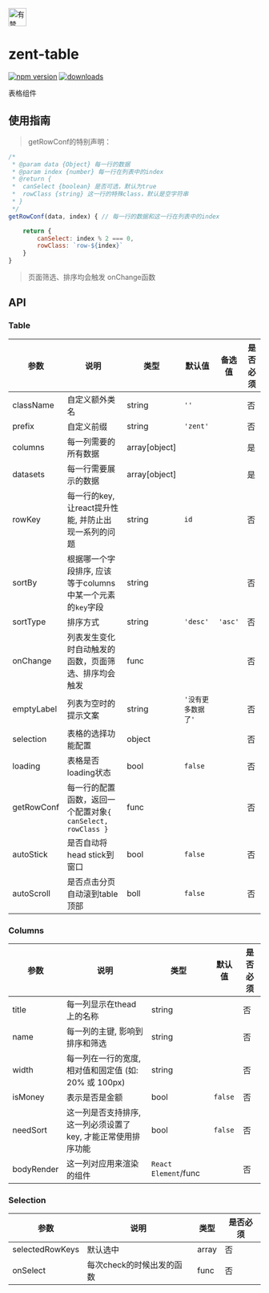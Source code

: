 <p>
	<a href="https://github.com/youzan/">
		<img alt="有赞logo" width="36px" src="https://img.yzcdn.cn/public_files/2017/02/09/e84aa8cbbf7852688c86218c1f3bbf17.png" alt="youzan" />
	</a>
</p>

# zent-table

[![npm version](https://img.shields.io/npm/v/zent-table.svg?style=flat)](https://www.npmjs.com/package/zent-table) [![downloads](https://img.shields.io/npm/dt/zent-table.svg)](https://www.npmjs.com/package/zent-table)

表格组件

## 使用指南

> getRowConf的特别声明：

```javascript
/*
 * @param data {Object} 每一行的数据
 * @param index {number} 每一行在列表中的index
 * @return {
 *  canSelect {boolean} 是否可选，默认为true
 *  rowClass {string} 这一行的特殊class，默认是空字符串
 * }
 */
getRowConf(data, index) { // 每一行的数据和这一行在列表中的index

    return {
        canSelect: index % 2 === 0,
        rowClass: `row-${index}`
    }
}
```

> 页面筛选、排序均会触发 onChange函数

## API

### Table

| 参数         | 说明                                         | 类型            | 默认值         | 备选值     | 是否必须 |
| ---------- | ------------------------------------------ | ------------- | ----------- | ------- | ---- |
| className  | 自定义额外类名                                    | string        | `''`        |         | 否    |
| prefix     | 自定义前缀                                      | string        | `'zent'`    |         | 否    |
| columns    | 每一列需要的所有数据                                 | array[object] |             |         | 是    |
| datasets   | 每一行需要展示的数据                                 | array[object] |             |         | 是    |
| rowKey     | 每一行的key, 让react提升性能, 并防止出现一系列的问题           | string        | `id`        |         | 否    |
| sortBy     | 根据哪一个字段排序, 应该等于columns中某一个元素的`key`字段       | string        |             |         | 否    |
| sortType   | 排序方式                                       | string        | `'desc'`    | `'asc'` | 否    |
| onChange   | 列表发生变化时自动触发的函数，页面筛选、排序均会触发                 | func          |             |         | 否    |
| emptyLabel | 列表为空时的提示文案                                 | string        | `'没有更多数据了'` |         | 否    |
| selection  | 表格的选择功能配置                                  | object        |             |         | 否    |
| loading    | 表格是否loading状态                              | bool          | `false`     |         | 否    |
| getRowConf | 每一行的配置函数，返回一个配置对象`{ canSelect, rowClass }` | func          |             |         | 否    |
| autoStick  | 是否自动将head stick到窗口                         | bool          | `false`     |         | 否    |
| autoScroll | 是否点击分页自动滚到table顶部                          | boll          | `false`     |         | 否    |

### Columns

| 参数         | 说明                                  | 类型                   | 默认值     | 是否必须 |
| ---------- | ----------------------------------- | -------------------- | ------- | ---- |
| title      | 每一列显示在thead上的名称                     | string               |         | 否    |
| name       | 每一列的主键, 影响到排序和筛选                    | string               |         | 否    |
| width      | 每一列在一行的宽度, 相对值和固定值 (如: 20% 或 100px) | string               |         | 否    |
| isMoney    | 表示是否是金额                             | bool                 | `false` | 否    |
| needSort   | 这一列是否支持排序, 这一列必须设置了key, 才能正常使用排序功能  | bool                 | `false` | 否    |
| bodyRender | 这一列对应用来渲染的组件                        | `React Element`/func |         | 否    |

### Selection

| 参数              | 说明              | 类型    | 是否必须 |
| --------------- | --------------- | ----- | ---- |
| selectedRowKeys | 默认选中            | array | 否    |
| onSelect        | 每次check的时候出发的函数 | func  | 否    |
